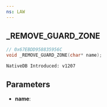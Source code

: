 ```yaml
---
ns: LAW
---
```

## _REMOVE_GUARD_ZONE

```c
// 0x67EBDD958835956C
void _REMOVE_GUARD_ZONE(char* name);
```

```
NativeDB Introduced: v1207
```

## Parameters
* **name**:
